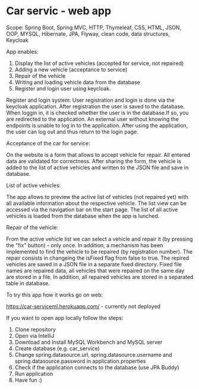 # Car servic - web app

Scope: Spring Boot, Spring MVC, HTTP, Thymeleaf, CSS, HTML, JSON, OOP, MYSQL, Hibernate, JPA, Flyway, clean code, data structures, Keycloak

App enables:
1. Display the list of active vehicles (accepted for service, not repaired)
2. Adding a new vehicle (acceptance to service)
3. Repair of the vehicle
4. Writing and loading vehicle data from the database
5. Register and login user using keycloak.

Register and login system:
User registration and login is done via the keycloak application. After registration the user is saved to the database. When loggin in, it is checked whether the user is in the database.If so, you are redirected to the application. An external user without knowing the endpoints is unable to log in to the application. After using the application, the user can log out and thus return to the login page.


Acceptance of the car for service:

On the website is a form that allows to accept vehicle for repair. All entered data are validated for correctness.
After sharing the form, the vehicle is added to the list of active vehicles and written to the JSON file and save in database.

List of active vehicles:

The app allows to preview the active list of vehicles (not repaired yet) with all available information about the respective vehicle.
The list view can be accessed via the navigation bar on the start page. The list of all active vehicles is loaded from the database
when the app is lunched.

Repair of the vehicle:

From the active vehicle list we can select a vehicle and repair it (by pressing the "fix" button) - only once.
In addition, a mechanism has been implemented to find the vehicle to be repaired (by registration number).
The repair consists in changeing the isFixed flag from false to true.
The repired vehicles are saved in a JSON file in a separate fixed directory.
Fixed file names are repaired data, all vehicles that were repaired on the same day are stored in a file.
In addition, all repaired vehicles are stored in a separated table in database.


To try this app how it works go on web:

https://car-serviceml.herokuapp.com/ - currently not deployed

If you want to open app locally follow the steps:
  1. Clone repository
  2. Open via IntelliJ
  3. Download and Install MySQL Workbench and MySQL server
  4. Create database (e.g. car_service)
  5. Change spring.datasource.url, spring.datasource.username and spring.datasource.password in application.properties
  6. Check if the application connects to the database (use JPA Buddy)
  7. Run application
  8. Have fun :)
